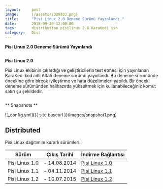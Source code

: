 ```yaml
---
layout:     post
image:      (/assets/7329803.png)
title:      "Pisi Linux 2.0 Deneme Sürümü Yayınlandı."
date:       2015-09-30 12:00:00
tags:       distribution pisilinux 2.0 KaraKedi iso
category:   Dist
---
```


**Pisi Linux 2.0 Deneme Sürümü Yayınlandı**

```8 Ağustos 2015 - Türkiye
```



**Pisi Linux 2.0**

Pisi Linux ekibinin çıkardığı ve geliştiricilerin test etmesi için yayınlanan KaraKedi kod adlı Alfa5 deneme sürümü yayınlandı. Bu deneme sürümünde öncekine göre birçok iyileştirme ve hata düzeltmeleri yapıldı. Bir önceki deneme sürümünden halihazırda yükseltmek için kullanabileceğiniz komut satırı şu şekildedir.

```sudo pisi up -dvsy
```


** Snapshots **

![_config.yml]({{ site.baseurl }}/images/snapshot1.png)

## Distributed

Pisi Linux dağıtımını kararlı sürümleri:

| Sürüm             | Çıkış Tarihi | İndirme Bağlantısı  |
|-------------------|--------------|---------------------|
| Pisi Linux 1.0    |- 14.08.2014   | [Pisi Linux 1.0](http://sourceforge.net/projects/pisilinux/files/1.0/)|
| Pisi Linux 1.1    |- 04.11.2014   | [Pisi Linux 1.1](http://sourceforge.net/projects/pisilinux/files/1.1/)|
| Pisi Linux 1.2    |- 10.07.2015   | [Pisi Linux 1.2](http://sourceforge.net/projects/pisilinux/files/1.2/)|

